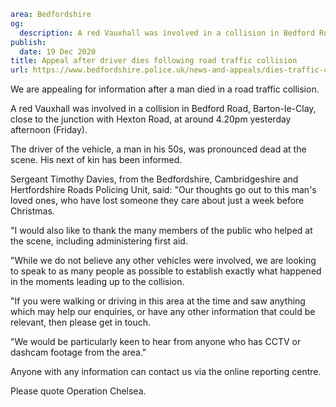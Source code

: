 ```yaml
area: Bedfordshire
og:
  description: A red Vauxhall was involved in a collision in Bedford Road, Barton-le-Clay, close to the junction with Hexton Road, at around 4.20pm Friday afternoon.
publish:
  date: 19 Dec 2020
title: Appeal after driver dies following road traffic collision
url: https://www.bedfordshire.police.uk/news-and-appeals/dies-traffic-collision-dec20
```

We are appealing for information after a man died in a road traffic collision.

A red Vauxhall was involved in a collision in Bedford Road, Barton-le-Clay, close to the junction with Hexton Road, at around 4.20pm yesterday afternoon (Friday).

The driver of the vehicle, a man in his 50s, was pronounced dead at the scene. His next of kin has been informed.

Sergeant Timothy Davies, from the Bedfordshire, Cambridgeshire and Hertfordshire Roads Policing Unit, said: "Our thoughts go out to this man's loved ones, who have lost someone they care about just a week before Christmas.

"I would also like to thank the many members of the public who helped at the scene, including administering first aid.

"While we do not believe any other vehicles were involved, we are looking to speak to as many people as possible to establish exactly what happened in the moments leading up to the collision.

"If you were walking or driving in this area at the time and saw anything which may help our enquiries, or have any other information that could be relevant, then please get in touch.

"We would be particularly keen to hear from anyone who has CCTV or dashcam footage from the area."

Anyone with any information can contact us via the online reporting centre.

Please quote Operation Chelsea.
